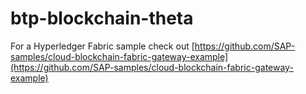 # btp-blockchain-theta

For a Hyperledger Fabric sample check out [https://github.com/SAP-samples/cloud-blockchain-fabric-gateway-example](https://github.com/SAP-samples/cloud-blockchain-fabric-gateway-example)
